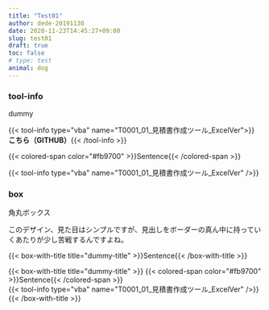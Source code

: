 ```yaml
---
title: "Test01"
author: dede-20191130
date: 2020-11-23T14:45:27+09:00
slug: test01
draft: true
toc: false
# type: test
animal: dog
---
```




### tool-info

dummy  

 

{{< tool-info type="vba" name="T0001_01_見積書作成ツール_ExcelVer">}} **こちら（GITHUB）**{{< /tool-info >}}  

{{< colored-span color="#fb9700" >}}Sentence{{< /colored-span >}}  

{{< tool-info type="vba" name="T0001_01_見積書作成ツール_ExcelVer" />}} 


### box

<!-- <style>
    .box-with-title{
        border: 2px solid #0094D6;
        border-radius: 5px;
        position: relative;
        margin-top: 2rem;
        width: 40rem
      }
      .box-with-title p{
      /*   text-align: center; */
        position: absolute;
        right: 0;
        left: 3rem;
        top: -1.6rem;
      }
      .box-with-title span{
        padding: 0 0.5rem 0 0.5rem;
        background: #FFF;
        color: #0094D6;
      }
      .box-with-title .inner{
        padding: 1.2rem .5rem .5rem;
      }
</style> -->

<div class="box-with-title">
  <p><span>角丸ボックス</span></p>
  <div class="inner">
    このデザイン、見た目はシンプルですが、見出しをボーダーの真ん中に持っていくあたりが少し苦戦するんですよね。
  </div> 
</div>

{{< box-with-title title="dummy-title" >}}Sentence{{< /box-with-title >}}

{{< box-with-title title="dummy-title" >}} 
    {{< colored-span color="#fb9700" >}}Sentence{{< /colored-span >}}<br>
    {{< tool-info type="vba" name="T0001_01_見積書作成ツール_ExcelVer" />}} 
{{< /box-with-title >}}
